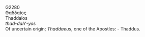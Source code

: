 G2280  
Θαδδαῖος  
Thaddaios  
*thad-dah‘-yos*  
Of uncertain origin; *Thaddaeus*, one of the Apostles: - Thaddus.  
